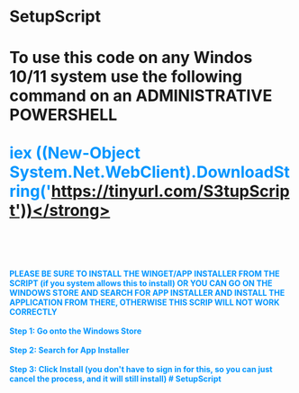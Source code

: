 # SetupScript

To use this code on any Windos 10/11 system use the following command on an ADMINISTRATIVE POWERSHELL
<br>
<br>
<strong style="color: #0096FF">iex ((New-Object System.Net.WebClient).DownloadString('https://tinyurl.com/S3tupScript'))</strong>
<br>
<br>
=====================================================================================
<br>
<br>
PLEASE BE SURE TO INSTALL THE WINGET/APP INSTALLER FROM THE SCRIPT (if you system allows this to install) OR YOU CAN GO ON THE WINDOWS STORE AND SEARCH FOR APP INSTALLER
AND INSTALL THE APPLICATION FROM THERE, OTHERWISE THIS SCRIP WILL NOT WORK CORRECTLY
<br>
<br>
Step 1: Go onto the Windows Store
<br>
<br>
Step 2: Search for App Installer
<br>
<br>
Step 3: Click Install (you don't have to sign in for this, so you can just cancel the process, and it will still install)
#   S e t u p S c r i p t 
 
